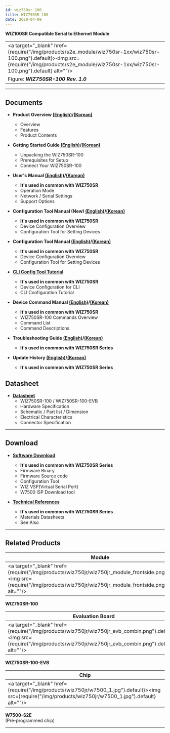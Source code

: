 ```yaml
---
id: wiz750sr_100
title: WIZ750SR-100
date: 2020-04-09
---
```


**WIZ100SR Compatible Serial to Ethernet Module**

|                                                         |
| ------------------------------------------------------- |
| <a target="_blank" href={require("/img/products/s2e_module/wiz750sr-1xx/wiz750sr-100.png").default}><img src={require("/img/products/s2e_module/wiz750sr-1xx/wiz750sr-100.png").default} alt=""/></a> |
| Figure: ***WIZ750SR-100 Rev. 1.0***                     |

-----

## Documents

  - **Product Overview [(English)](overview-EN)/[(Korean)](Overview-KO)**
      - Overview
      - Features
      - Product Contents

  - **Getting Started Guide [(English)](Getting_Started-EN)/[(Korean)](Getting_Started-KO)**
      - Unpacking the WIZ750SR-100
      - Prerequisites for Setup
      - Connect Your WIZ750SR-100

  - **User's Manual [(English)](/Product/S2E-Module/WIZ750SR/users_manual-EN)/[(Korean)](/Product/S2E-Module/WIZ750SR/users_manual-KO)** 
      - **It's used in common with WIZ750SR**
      - Operation Mode
      - Network / Serial Settings
      - Support Options

  - **Configuration Tool Manual (New) [(English)](../../WIZ750SR/configuration_tool_manual_new-EN)/[(Korean)](../../WIZ750SR/configuration_tool_manual_new-KO)**
      - **It's used in common with WIZ750SR**
      - Device Configuration Overview
      - Configuration Tool for Setting Devices

  - **Configuration Tool Manual [(English)](../../WIZ750SR/configuration_tool_manual-EN)/[(Korean)](../../WIZ750SR/configuration_tool_manual-KO)**
      - **It's used in common with WIZ750SR**
      - Device Configuration Overview
      - Configuration Tool for Setting Devices

  - **[CLI Config Tool Tutorial](../../WIZ750SR/CLI_Config_Tool_Tutorial/CLI_Config_Tool_Tutorial)**
      - **It's used in common with WIZ750SR**
      - Device Configuration for CLI
      - CLI Configuration Tutorial

  - **Device Command Manual [(English)](../../WIZ750SR/command_manual-EN)/[(Korean)](../../WIZ750SR/command_manual-KO)**
      - **It's used in common with WIZ750SR**
      - WIZ750SR-100 Commands Overview
      - Command List
      - Command Descriptions

  - **Troubleshooting Guide [(English)](../../WIZ750SR/trouble_shooting-EN)/[(Korean)](../../WIZ750SR/trouble_shooting-KO)**
      - **It's used in common with WIZ750SR Series**

  - **Update History [(English)](../../WIZ750SR/series_update_history-EN)/[(Korean)](../../WIZ750SR/series_update_history-KO)**
      - **It's used in common with WIZ750SR Series**

## Datasheet

  - **[Datasheet](Datasheet)**
      - WIZ750SR-100 / WIZ750SR-100-EVB
      - Hardware Specification
      - Schematic / Part list / Dimension
      - Electrical Characteristics
      - Connector Specification

-----

## Download

  - **[Software Download](../../WIZ750SR/download)**
      - **It's used in common with WIZ750SR Series**
      - Firmware Binary
      - Firmware Source code 
      - Configuration Tool
      - WIZ VSP(Virtual Serial Port)
      - W7500 ISP Download tool

  - **[Technical References](../../WIZ750SR/technical_references)**
      - **It's used in common with WIZ750SR Series**
      - Materials Datasheets
      - See Also

-----

## Related Products

| **Module**                                            |
| ----------------------------------------------------- |
| <a target="_blank" href={require("/img/products/wiz750jr/wiz750jr_module_frontside.png").default}><img src={require("/img/products/wiz750jr/wiz750jr_module_frontside.png").default} alt=""/></a> |

**WIZ750SR-100** 

| **Evaluation Board**                            |
| ----------------------------------------------- |
| <a target="_blank" href={require("/img/products/wiz750jr/wiz750jr_evb_combin.png").default}><img src={require("/img/products/wiz750jr/wiz750jr_evb_combin.png").default} alt=""/></a> |

 **WIZ750SR-100-EVB**

| **Chip**                            |
| ----------------------------------- |
| <a target="_blank" href={require("/img/products/wiz750jr/w7500_1.jpg").default}><img src={require("/img/products/wiz750jr/w7500_1.jpg").default} alt=""/></a> |

 **W7500-S2E**  
(Pre-programmed chip) 

-----
